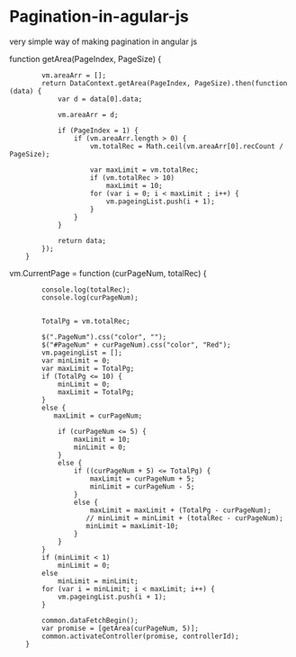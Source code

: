 # Pagination-in-agular-js
very simple way of making pagination in angular js


 function getArea(PageIndex, PageSize) {

            vm.areaArr = [];
            return DataContext.getArea(PageIndex, PageSize).then(function (data) {
                var d = data[0].data;

                vm.areaArr = d;

                if (PageIndex = 1) {
                    if (vm.areaArr.length > 0) {
                        vm.totalRec = Math.ceil(vm.areaArr[0].recCount / PageSize);

                        var maxLimit = vm.totalRec;
                        if (vm.totalRec > 10)
                            maxLimit = 10;
                        for (var i = 0; i < maxLimit ; i++) {
                            vm.pageingList.push(i + 1);
                        }
                    }
                }

                return data;
            });
        }



vm.CurrentPage = function (curPageNum, totalRec) {
           
            console.log(totalRec);
            console.log(curPageNum);
         

            TotalPg = vm.totalRec;
      
            $(".PageNum").css("color", "");
            $("#PageNum" + curPageNum).css("color", "Red");
            vm.pageingList = [];
            var minLimit = 0;
            var maxLimit = TotalPg;
            if (TotalPg <= 10) {
                minLimit = 0;
                maxLimit = TotalPg;
            }
            else {
               maxLimit = curPageNum;
               
                if (curPageNum <= 5) {
                    maxLimit = 10;
                    minLimit = 0;
                }
                else {
                    if ((curPageNum + 5) <= TotalPg) {
                        maxLimit = curPageNum + 5;
                        minLimit = curPageNum - 5;
                    }
                    else {
                        maxLimit = maxLimit + (TotalPg - curPageNum);
                       // minLimit = minLimit + (totalRec - curPageNum);
                       minLimit = maxLimit-10;
                    }
                }
            }
            if (minLimit < 1)
                minLimit = 0;
            else
                minLimit = minLimit;
            for (var i = minLimit; i < maxLimit; i++) {
                vm.pageingList.push(i + 1);
            }

            common.dataFetchBegin();
            var promise = [getArea(curPageNum, 5)];
            common.activateController(promise, controllerId);
        }
